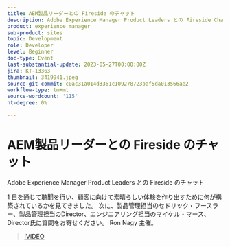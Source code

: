 ```yaml
---
title: AEM製品リーダーとの Fireside のチャット
description: Adobe Experience Manager Product Leaders との Fireside Chat 1 日を通じて、顧客に向けて素晴らしい体験を提供するために何が構築されているかを聞き、見てきました。 次に、製品管理担当のセドリック・フースラー、製品管理担当のDirector、エンジニアリング担当のマイケル・マース、Director氏に質問をお寄せください。 Ron Nagy 主催。
product: experience manager
sub-product: sites
topic: Development
role: Developer
level: Beginner
doc-type: Event
last-substantial-update: 2023-05-27T00:00:00Z
jira: KT-13363
thumbnail: 3419941.jpeg
source-git-commit: c0ac31a014d3361c109278723baf5da013566ae2
workflow-type: tm+mt
source-wordcount: '115'
ht-degree: 0%

---
```



# AEM製品リーダーとの Fireside のチャット

Adobe Experience Manager Product Leaders との Fireside のチャット

1 日を通じて聴聞を行い、顧客に向けて素晴らしい体験を作り出すために何が構築されているかを見てきました。 次に、製品管理担当のセドリック・フースラー、製品管理担当のDirector、エンジニアリング担当のマイケル・マース、Director氏に質問をお寄せください。 Ron Nagy 主催。

>[!VIDEO](https://video.tv.adobe.com/v/3419941/?learn=on)
